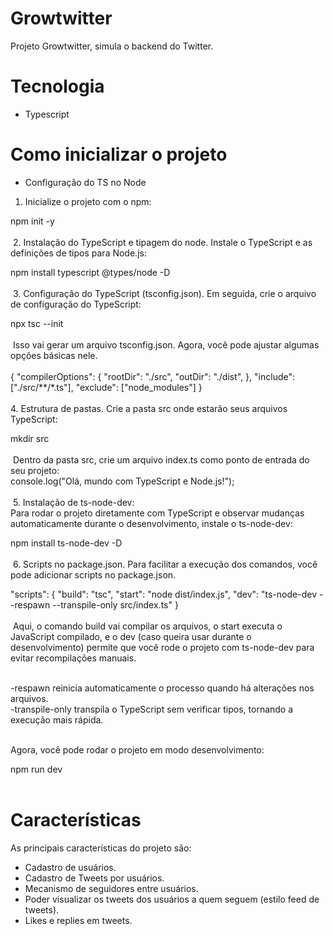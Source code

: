 # Growtwitter

Projeto Growtwitter, simula o backend do Twitter.

# Tecnologia

- Typescript

# Como inicializar o projeto

- Configuração do TS no Node
​
1. Inicialize o projeto com o npm:

npm init -y <br/><br/>
​
2. Instalação do TypeScript e tipagem do node.
Instale o TypeScript e as definições de tipos para Node.js:<br/>

npm install typescript @types/node -D<br/><br/>
​
3. Configuração do TypeScript (tsconfig.json).
Em seguida, crie o arquivo de configuração do TypeScript:<br/>

npx tsc --init<br/><br/>
​
Isso vai gerar um arquivo tsconfig.json. Agora, você pode ajustar algumas opções básicas nele. <br/><br/>
{
  "compilerOptions": {
    "rootDir": "./src", 
    "outDir": "./dist", 
  },
  "include": ["./src/**/*.ts"],
  "exclude": ["node_modules"]
}<br/><br/>
​
4. Estrutura de pastas.
Crie a pasta src onde estarão seus arquivos TypeScript:<br/>

mkdir src<br/><br/>
​
Dentro da pasta src, crie um arquivo index.ts como ponto de entrada do seu projeto:<br/>
console.log("Olá, mundo com TypeScript e Node.js!");<br/><br/>
​
5. Instalação de ts-node-dev:<br/>
Para rodar o projeto diretamente com TypeScript e observar mudanças automaticamente durante o desenvolvimento, instale o ts-node-dev:<br/>

npm install ts-node-dev -D<br/><br/>
​
6. Scripts no package.json.
Para facilitar a execução dos comandos, você pode adicionar scripts no package.json. <br/>

"scripts": {
  "build": "tsc",
  "start": "node dist/index.js",
  "dev": "ts-node-dev --respawn --transpile-only src/index.ts"
}<br/><br/>
​
Aqui, o comando build vai compilar os arquivos, o start executa o JavaScript compilado, e o dev (caso queira usar durante o desenvolvimento) permite que você rode o projeto com ts-node-dev para evitar recompilações manuais.<br/><br/>

-respawn reinicia automaticamente o processo quando há alterações nos arquivos.<br/>
-transpile-only transpila o TypeScript sem verificar tipos, tornando a execução mais rápida.<br/><br/>

Agora, você pode rodar o projeto em modo desenvolvimento:<br/>

npm run dev<br/><br/>

# Características

As principais características do projeto são:
- Cadastro de usuários.
- Cadastro de Tweets por usuários.
- Mecanismo de seguidores entre usuários.
- Poder visualizar os tweets dos usuários a quem seguem (estilo feed de tweets).
- Likes e replies em tweets.

